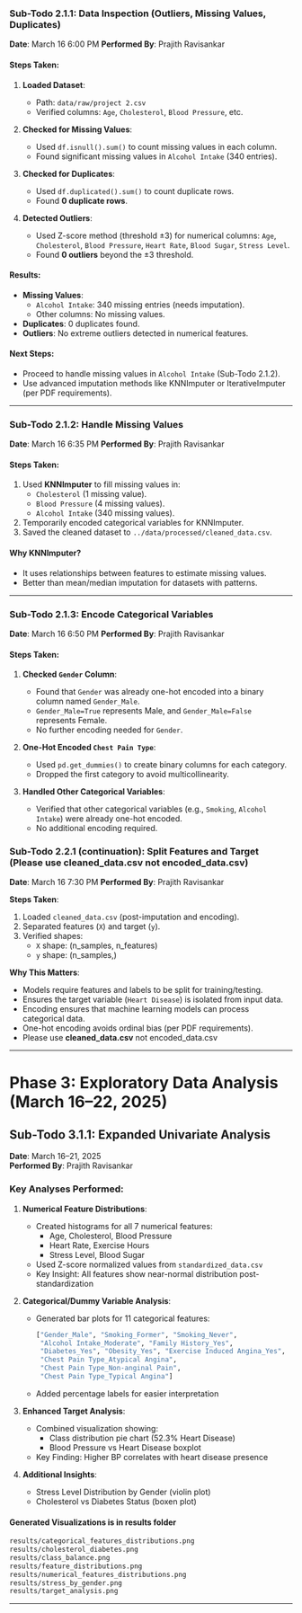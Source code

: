 ### Sub-Todo 2.1.1: Data Inspection (Outliers, Missing Values, Duplicates)
**Date**: March 16  6:00 PM
**Performed By**: Prajith Ravisankar  

#### **Steps Taken**:  
1. **Loaded Dataset**:  
   - Path: `data/raw/project 2.csv`  
   - Verified columns: `Age`, `Cholesterol`, `Blood Pressure`, etc.  

2. **Checked for Missing Values**:  
   - Used `df.isnull().sum()` to count missing values in each column.  
   - Found significant missing values in `Alcohol Intake` (340 entries).  

3. **Checked for Duplicates**:  
   - Used `df.duplicated().sum()` to count duplicate rows.  
   - Found **0 duplicate rows**.  

4. **Detected Outliers**:  
   - Used Z-score method (threshold ±3) for numerical columns: `Age`, `Cholesterol`, `Blood Pressure`, `Heart Rate`, `Blood Sugar`, `Stress Level`.  
   - Found **0 outliers** beyond the ±3 threshold.  

#### **Results**:  
- **Missing Values**:  
  - `Alcohol Intake`: 340 missing entries (needs imputation).  
  - Other columns: No missing values.  
- **Duplicates**: 0 duplicates found.  
- **Outliers**: No extreme outliers detected in numerical features.  

#### **Next Steps**:  
- Proceed to handle missing values in `Alcohol Intake` (Sub-Todo 2.1.2).  
- Use advanced imputation methods like KNNImputer or IterativeImputer (per PDF requirements).  

---

### Sub-Todo 2.1.2: Handle Missing Values
**Date**: March 16  6:35 PM
**Performed By**: Prajith Ravisankar  

#### Steps Taken:
1. Used **KNNImputer** to fill missing values in:
   - `Cholesterol` (1 missing value).
   - `Blood Pressure` (4 missing values).
   - `Alcohol Intake` (340 missing values).
2. Temporarily encoded categorical variables for KNNImputer.
3. Saved the cleaned dataset to `../data/processed/cleaned_data.csv`.

#### Why KNNImputer?
- It uses relationships between features to estimate missing values.
- Better than mean/median imputation for datasets with patterns.

---

### Sub-Todo 2.1.3: Encode Categorical Variables
**Date**: March 16  6:50 PM
**Performed By**: Prajith Ravisankar  

#### Steps Taken:
1. **Checked `Gender` Column**:
   - Found that `Gender` was already one-hot encoded into a binary column named `Gender_Male`.
   - `Gender_Male=True` represents Male, and `Gender_Male=False` represents Female.
   - No further encoding needed for `Gender`.

2. **One-Hot Encoded `Chest Pain Type`**:
   - Used `pd.get_dummies()` to create binary columns for each category.
   - Dropped the first category to avoid multicollinearity.

3. **Handled Other Categorical Variables**:
   - Verified that other categorical variables (e.g., `Smoking`, `Alcohol Intake`) were already one-hot encoded.
   - No additional encoding required.

### Sub-Todo 2.2.1 (continuation): Split Features and Target  (Please use **cleaned_data.csv** not encoded_data.csv)
**Date**: March 16  7:30 PM
**Performed By**: Prajith Ravisankar  

**Steps Taken**:  
1. Loaded `cleaned_data.csv` (post-imputation and encoding).  
2. Separated features (`X`) and target (`y`).  
3. Verified shapes:  
   - `X` shape: (n_samples, n_features)  
   - `y` shape: (n_samples,)  

**Why This Matters**:  
- Models require features and labels to be split for training/testing.  
- Ensures the target variable (`Heart Disease`) is isolated from input data.
- Encoding ensures that machine learning models can process categorical data.
- One-hot encoding avoids ordinal bias (per PDF requirements).
- Please use **cleaned_data.csv** not encoded_data.csv

---

# Phase 3: Exploratory Data Analysis (March 16–22, 2025)

## Sub-Todo 3.1.1: Expanded Univariate Analysis
**Date**: March 16–21, 2025  
**Performed By**: Prajith Ravisankar  

### Key Analyses Performed:
1. **Numerical Feature Distributions**:
   - Created histograms for all 7 numerical features:
     - Age, Cholesterol, Blood Pressure  
     - Heart Rate, Exercise Hours  
     - Stress Level, Blood Sugar  
   - Used Z-score normalized values from `standardized_data.csv`
   - Key Insight: All features show near-normal distribution post-standardization

2. **Categorical/Dummy Variable Analysis**:
   - Generated bar plots for 11 categorical features:
     ```python
     ["Gender_Male", "Smoking_Former", "Smoking_Never", 
      "Alcohol Intake_Moderate", "Family History_Yes",
      "Diabetes_Yes", "Obesity_Yes", "Exercise Induced Angina_Yes",
      "Chest Pain Type_Atypical Angina", 
      "Chest Pain Type_Non-anginal Pain",
      "Chest Pain Type_Typical Angina"]
     ```
   - Added percentage labels for easier interpretation

3. **Enhanced Target Analysis**:
   - Combined visualization showing:
     - Class distribution pie chart (52.3% Heart Disease)
     - Blood Pressure vs Heart Disease boxplot
   - Key Finding: Higher BP correlates with heart disease presence

4. **Additional Insights**:
   - Stress Level Distribution by Gender (violin plot)
   - Cholesterol vs Diabetes Status (boxen plot)

#### Generated Visualizations is in results folder
``` markdown
results/categorical_features_distributions.png
results/cholesterol_diabetes.png
results/class_balance.png
results/feature_distributions.png
results/numerical_features_distributions.png
results/stress_by_gender.png
results/target_analysis.png
```
---